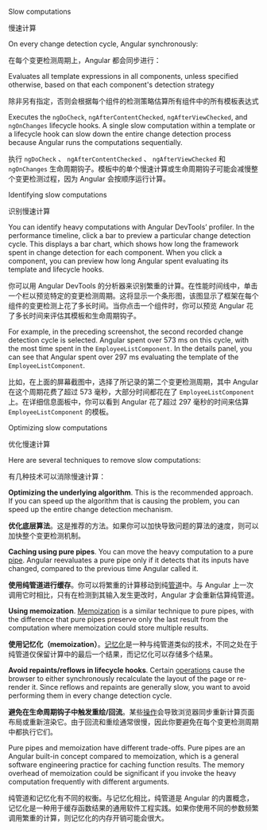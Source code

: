 Slow computations

慢速计算

On every change detection cycle, Angular synchronously:

在每个变更检测周期上，Angular 都会同步进行：

Evaluates all template expressions in all components, unless specified otherwise, based on that each component's detection strategy

除非另有指定，否则会根据每个组件的检测策略估算所有组件中的所有模板表达式

Executes the `ngDoCheck`, `ngAfterContentChecked`, `ngAfterViewChecked`, and `ngOnChanges` lifecycle hooks.
A single slow computation within a template or a lifecycle hook can slow down the entire change detection process because Angular runs the computations sequentially.

执行 `ngDoCheck` 、 `ngAfterContentChecked` 、 `ngAfterViewChecked` 和 `ngOnChanges` 生命周期钩子。模板中的单个慢速计算或生命周期钩子可能会减慢整个变更检测过程，因为 Angular 会按顺序运行计算。

Identifying slow computations

识别慢速计算

You can identify heavy computations with Angular DevTools’ profiler. In the performance timeline, click a bar to preview a particular change detection cycle. This displays a bar chart, which shows how long the framework spent in change detection for each component. When you click a component, you can preview how long Angular spent  evaluating its template and lifecycle hooks.

你可以用 Angular DevTools 的分析器来识别繁重的计算。在性能时间线中，单击一个栏以预览特定的变更检测周期。这将显示一个条形图，该图显示了框架在每个组件的变更检测上花了多长时间。当你点击一个组件时，你可以预览 Angular 花了多长时间来评估其模板和生命周期钩子。

For example, in the preceding screenshot, the second recorded change detection cycle is selected. Angular spent over 573 ms on this cycle, with the most time spent in the `EmployeeListComponent`. In the details panel, you can see that Angular spent over 297 ms evaluating the template of the `EmployeeListComponent`.

比如，在上面的屏幕截图中，选择了所记录的第二个变更检测周期，其中 Angular 在这个周期花费了超过 573 毫秒，大部分时间都花在了 `EmployeeListComponent` 上。在详细信息面板中，你可以看到 Angular 花了超过 297 毫秒的时间来估算 `EmployeeListComponent` 的模板。

Optimizing slow computations

优化慢速计算

Here are several techniques to remove slow computations:

有几种技术可以消除慢速计算：

**Optimizing the underlying algorithm**. This is the recommended approach. If you can speed up the algorithm that is causing the problem, you can speed up the entire change detection mechanism.

**优化底层算法**。这是推荐的方法。如果你可以加快导致问题的算法的速度，则可以加快整个变更检测机制。

**Caching using pure pipes**. You can move the heavy computation to a pure [pipe](/guide/pipes). Angular reevaluates a pure pipe only if it detects that its inputs have changed, compared to the previous time Angular called it.

**使用纯管道进行缓存**。你可以将繁重的计算移动到纯[管道](/guide/pipes)中。与 Angular 上一次调用它时相比，只有在检测到其输入发生更改时，Angular 才会重新估算纯管道。

**Using memoization**. [Memoization](https://en.wikipedia.org/wiki/Memoization) is a similar technique to pure pipes, with the difference that pure pipes preserve only the last result from the computation where memoization could store multiple results.

**使用记忆化（memoization）**。[记忆化](https://en.wikipedia.org/wiki/Memoization)是一种与纯管道类似的技术，不同之处在于纯管道仅保留计算中的最后一个结果，而记忆化可以存储多个结果。

**Avoid repaints/reflows in lifecycle hooks**. Certain [operations](https://web.dev/avoid-large-complex-layouts-and-layout-thrashing/) cause the browser to either synchronously recalculate the layout of the page or re-render it. Since reflows and repaints are generally slow, you want to avoid performing them in every change detection cycle.

**避免在生命周期钩子中触发重绘/回流**。某些[操作](https://web.dev/avoid-large-complex-layouts-and-layout-thrashing/)会导致浏览器同步重新计算页面布局或重新渲染它。由于回流和重绘通常很慢，因此你要避免在每个变更检测周期中都执行它们。

Pure pipes and memoization have different trade-offs. Pure pipes are an Angular built-in concept compared to memoization, which is a general software engineering practice for caching function results. The memory overhead of memoization could be significant if you invoke the heavy computation frequently with different arguments.

纯管道和记忆化有不同的权衡。与记忆化相比，纯管道是 Angular 的内置概念，记忆化是一种用于缓存函数结果的通用软件工程实践。如果你使用不同的参数频繁调用繁重的计算，则记忆化的内存开销可能会很大。
